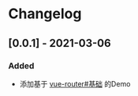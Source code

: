 # Changelog

## [0.0.1] - 2021-03-06
### Added
- 添加基于 [vue-router#基础](https://router.vuejs.org/zh/guide/) 的Demo